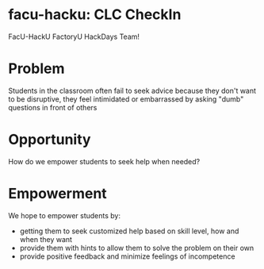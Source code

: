 # facu-hacku: CLC CheckIn

FacU-HackU FactoryU HackDays Team!

# Problem

Students in the classroom often fail to seek advice because they don't want to be disruptive, they feel intimidated or embarrassed by asking "dumb" questions in front of others

# Opportunity

How do we empower students to seek help when needed?

# Empowerment

We hope to empower students by:

- getting them to seek customized help based on skill level, how and when they want
- provide them with hints to allow them to solve the problem on their own
- provide positive feedback and minimize feelings of incompetence
